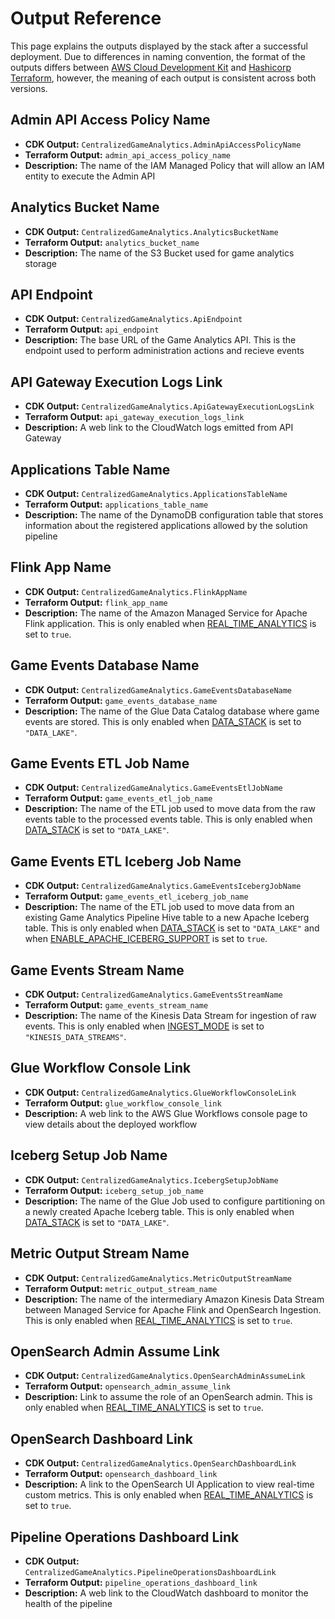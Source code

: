 # Output Reference

This page explains the outputs displayed by the stack after a successful deployment. Due to differences in naming convention, the format of the outputs differs between [AWS Cloud Development Kit](https://docs.aws.amazon.com/AWSCloudFormation/latest/UserGuide/outputs-section-structure.html) and [Hashicorp Terraform](https://developer.hashicorp.com/terraform/language/style#outputs), however, the meaning of each output is consistent across both versions.

## Admin API Access Policy Name

- **CDK Output:** `CentralizedGameAnalytics.AdminApiAccessPolicyName`
- **Terraform Output:** `admin_api_access_policy_name`
- **Description:** The name of the IAM Managed Policy that will allow an IAM entity to execute the Admin API

## Analytics Bucket Name

- **CDK Output:** `CentralizedGameAnalytics.AnalyticsBucketName`
- **Terraform Output:** `analytics_bucket_name`
- **Description:** The name of the S3 Bucket used for game analytics storage

## API Endpoint

- **CDK Output:** `CentralizedGameAnalytics.ApiEndpoint`
- **Terraform Output:** `api_endpoint`
- **Description:** The base URL of the Game Analytics API. This is the endpoint used to perform administration actions and recieve events

## API Gateway Execution Logs Link

- **CDK Output:** `CentralizedGameAnalytics.ApiGatewayExecutionLogsLink`
- **Terraform Output:** `api_gateway_execution_logs_link`
- **Description:** A web link to the CloudWatch logs emitted from API Gateway

## Applications Table Name

- **CDK Output:** `CentralizedGameAnalytics.ApplicationsTableName`
- **Terraform Output:** `applications_table_name`
- **Description:** The name of the DynamoDB configuration table that stores information about the registered applications allowed by the solution pipeline

## Flink App Name

- **CDK Output:** `CentralizedGameAnalytics.FlinkAppName`
- **Terraform Output:** `flink_app_name`
- **Description:** The name of the Amazon Managed Service for Apache Flink application. This is only enabled when [REAL_TIME_ANALYTICS](config-reference.md#data-platform-options) is set to `true`.

## Game Events Database Name

- **CDK Output:** `CentralizedGameAnalytics.GameEventsDatabaseName`
- **Terraform Output:** `game_events_database_name`
- **Description:** The name of the Glue Data Catalog database where game events are stored. This is only enabled when [DATA_STACK](config-reference.md#data-platform-options) is set to `"DATA_LAKE"`.

## Game Events ETL Job Name

- **CDK Output:** `CentralizedGameAnalytics.GameEventsEtlJobName`
- **Terraform Output:** `game_events_etl_job_name`
- **Description:** The name of the ETL job used to move data from the raw events table to the processed events table. This is only enabled when [DATA_STACK](config-reference.md#data-platform-options) is set to `"DATA_LAKE"`.

## Game Events ETL Iceberg Job Name

- **CDK Output:** `CentralizedGameAnalytics.GameEventsIcebergJobName`
- **Terraform Output:** `game_events_etl_iceberg_job_name`
- **Description:** The name of the ETL job used to move data from an existing Game Analytics Pipeline Hive table to a new Apache Iceberg table. This is only enabled when [DATA_STACK](config-reference.md#data-platform-options) is set to `"DATA_LAKE"` and when [ENABLE_APACHE_ICEBERG_SUPPORT](config-reference.md#data-platform-options) is set to `true`.

## Game Events Stream Name

- **CDK Output:** `CentralizedGameAnalytics.GameEventsStreamName`
- **Terraform Output:** `game_events_stream_name`
- **Description:** The name of the Kinesis Data Stream for ingestion of raw events. This is only enabled when [INGEST_MODE](config-reference.md#data-platform-options) is set to `"KINESIS_DATA_STREAMS"`.

## Glue Workflow Console Link

- **CDK Output:** `CentralizedGameAnalytics.GlueWorkflowConsoleLink`
- **Terraform Output:** `glue_workflow_console_link`
- **Description:** A web link to the AWS Glue Workflows console page to view details about the deployed workflow

## Iceberg Setup Job Name

- **CDK Output:** `CentralizedGameAnalytics.IcebergSetupJobName`
- **Terraform Output:** `iceberg_setup_job_name`
- **Description:** The name of the Glue Job used to configure partitioning on a newly created Apache Iceberg table. This is only enabled when [DATA_STACK](config-reference.md#data-platform-options) is set to `"DATA_LAKE"`.

## Metric Output Stream Name

- **CDK Output:** `CentralizedGameAnalytics.MetricOutputStreamName`
- **Terraform Output:** `metric_output_stream_name`
- **Description:** The name of the intermediary Amazon Kinesis Data Stream between Managed Service for Apache Flink and OpenSearch Ingestion. This is only enabled when [REAL_TIME_ANALYTICS](config-reference.md#data-platform-options) is set to `true`.

## OpenSearch Admin Assume Link

- **CDK Output:** `CentralizedGameAnalytics.OpenSearchAdminAssumeLink`
- **Terraform Output:** `opensearch_admin_assume_link`
- **Description:** Link to assume the role of an OpenSearch admin.  This is only enabled when [REAL_TIME_ANALYTICS](config-reference.md#data-platform-options) is set to `true`.

## OpenSearch Dashboard Link

- **CDK Output:** `CentralizedGameAnalytics.OpenSearchDashboardLink`
- **Terraform Output:** `opensearch_dashboard_link`
- **Description:** A link to the OpenSearch UI Application to view real-time custom metrics. This is only enabled when [REAL_TIME_ANALYTICS](config-reference.md#data-platform-options) is set to `true`.

## Pipeline Operations Dashboard Link

- **CDK Output:** `CentralizedGameAnalytics.PipelineOperationsDashboardLink`
- **Terraform Output:** `pipeline_operations_dashboard_link`
- **Description:** A web link to the CloudWatch dashboard to monitor the health of the pipeline
